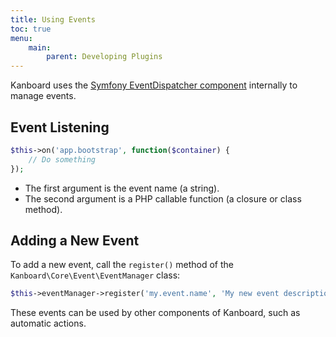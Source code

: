 ```yaml
---
title: Using Events
toc: true
menu:
    main:
        parent: Developing Plugins
---
```


Kanboard uses the [Symfony EventDispatcher component](https://symfony.com/doc/2.3/components/event_dispatcher/index.html) internally to manage events.

Event Listening
---------------

```php
$this->on('app.bootstrap', function($container) {
    // Do something
});
```

- The first argument is the event name (a string).
- The second argument is a PHP callable function (a closure or class method).

Adding a New Event
------------------

To add a new event, call the `register()` method of the `Kanboard\Core\Event\EventManager` class:

```php
$this->eventManager->register('my.event.name', 'My new event description');
```

These events can be used by other components of Kanboard, such as automatic actions.
